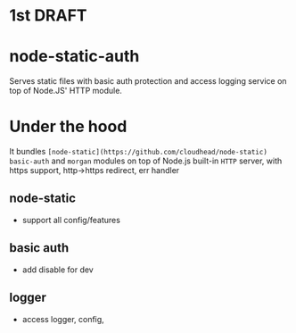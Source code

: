# 1st DRAFT
# node-static-auth
Serves static files with basic auth protection and access logging service on top of Node.JS' HTTP module.

# Under the hood
It bundles `[node-static](https://github.com/cloudhead/node-static)` `basic-auth` and `morgan` modules on top of Node.js built-in `HTTP` server, with https support, http->https redirect, err handler

## node-static
- support all config/features


## basic auth
- add disable for dev


## logger
- access logger, config, 
